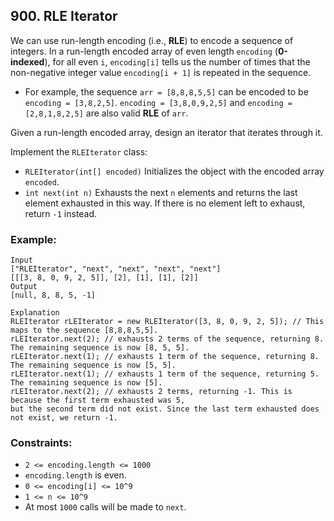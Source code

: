 ## 900. RLE Iterator

We can use run-length encoding (i.e., **RLE**) to encode a sequence of integers. In a run-length encoded array of even length ```encoding``` (**0-indexed**), for all even ```i```, ```encoding[i]``` tells us the number of times that the non-negative integer value ```encoding[i + 1]``` is repeated in the sequence.

* For example, the sequence ```arr = [8,8,8,5,5]``` can be encoded to be ```encoding = [3,8,2,5]```. ```encoding = [3,8,0,9,2,5]``` and ```encoding = [2,8,1,8,2,5]``` are also valid **RLE** of ```arr```.

Given a run-length encoded array, design an iterator that iterates through it.

Implement the ```RLEIterator``` class:

* ```RLEIterator(int[] encoded)``` Initializes the object with the encoded array ```encoded```.
* ```int next(int n)``` Exhausts the next ```n``` elements and returns the last element exhausted in this way. If there is no element left to exhaust, return ```-1``` instead.


### Example:
```
Input
["RLEIterator", "next", "next", "next", "next"]
[[[3, 8, 0, 9, 2, 5]], [2], [1], [1], [2]]
Output
[null, 8, 8, 5, -1]

Explanation
RLEIterator rLEIterator = new RLEIterator([3, 8, 0, 9, 2, 5]); // This maps to the sequence [8,8,8,5,5].
rLEIterator.next(2); // exhausts 2 terms of the sequence, returning 8. The remaining sequence is now [8, 5, 5].
rLEIterator.next(1); // exhausts 1 term of the sequence, returning 8. The remaining sequence is now [5, 5].
rLEIterator.next(1); // exhausts 1 term of the sequence, returning 5. The remaining sequence is now [5].
rLEIterator.next(2); // exhausts 2 terms, returning -1. This is because the first term exhausted was 5,
but the second term did not exist. Since the last term exhausted does not exist, we return -1.
```

### Constraints:

* ```2 <= encoding.length <= 1000```
* ```encoding.length``` is even.
* ```0 <= encoding[i] <= 10^9```
* ```1 <= n <= 10^9```
* At most ```1000``` calls will be made to ```next```.